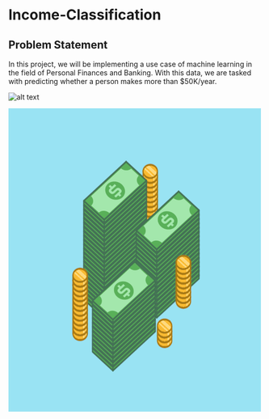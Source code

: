 # Income-Classification


## Problem Statement 
In this project, we will be implementing a use case of machine learning in the field of Personal Finances and Banking. With this data, we are tasked with predicting whether a person makes more than $50K/year.

![alt text](http://url/to/img.png)

<img src="https://github.com/SidhantMathur23/Income-Classification/blob/main/Income%20gifs%20and%20images/Money%20gif.gif" width="500" height="600">
